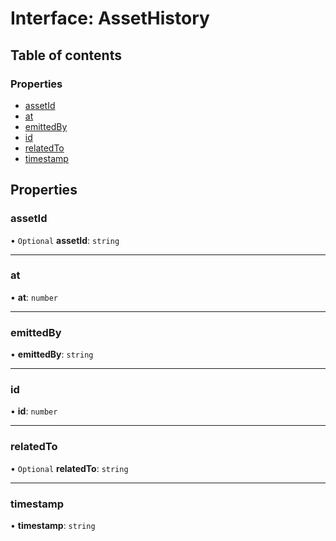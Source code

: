 # Interface: AssetHistory

## Table of contents

### Properties

- [assetId](AssetHistory.md#assetid)
- [at](AssetHistory.md#at)
- [emittedBy](AssetHistory.md#emittedby)
- [id](AssetHistory.md#id)
- [relatedTo](AssetHistory.md#relatedto)
- [timestamp](AssetHistory.md#timestamp)

## Properties

### assetId

• `Optional` **assetId**: `string`

___

### at

• **at**: `number`

___

### emittedBy

• **emittedBy**: `string`

___

### id

• **id**: `number`

___

### relatedTo

• `Optional` **relatedTo**: `string`

___

### timestamp

• **timestamp**: `string`
